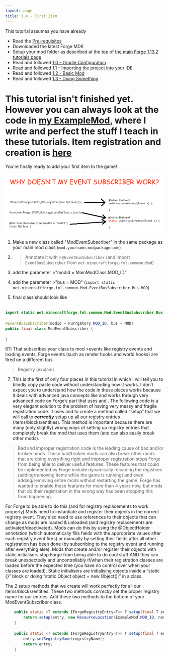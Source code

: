 ```yaml
---
layout: page
title: 1.4 - First Item
---
```

This tutorial assumes you have already
- Read the [Pre-requisites](https://cadiboo.github.io/tutorials/Pre-requisites)
- Downloaded the latest Forge MDK
- Setup your mod folder as described at the top of [the main Forge 1.13.2 tutorials page](/tutorials/1.13.2/forge/)
- Read and followed [1.0 - Gradle Configuration](https://cadiboo.github.io/tutorials/1.13.2/forge/1.0-gradle-configuration/)
- Read and followed [1.1 - Importing the project into your IDE](https://cadiboo.github.io/tutorials/1.13.2/forge/1.1-importing-project/)
- Read and followed [1.2 - Basic Mod](https://cadiboo.github.io/tutorials/1.13.2/forge/1.2-basic-mod/)
- Read and followed [1.3 - Doing Something](https://cadiboo.github.io/tutorials/1.13.2/forge/1.3-doing-something/)

# This tutorial isn't finished yet. However you can always look at the code in [my ExampleMod](https://github.com/Cadiboo/Example-Mod/), where I write and perfect the stuff I teach in these tutorials. Item registration and creation is [here](https://github.com/Cadiboo/Example-Mod/blob/f7493385a1d6e4b41fabb1f75e4ff942208ca97a/src/main/java/io/github/cadiboo/examplemod/ModEventSubscriber.java#L38)

You're finally ready to add your first item to the game!

![Why isn't my Event Subscriber Working](/tutorials/1.13.2/forge/1.4-first-item/eventsubscriber.png "Why isn't my Event Subscriber Working")

1) Make a new class called "ModEventSubscriber" in the same package as your main mod class (`mod.yourname.modpackagename`)
2) >Annotate it with >`@EventBusSubscriber` (and import `EventBusSubscriber` from `net.minecraftforge.fml.common.Mod`)  
3) add the parameter >"modid = MainModClass.MOD_ID"  
4) add the parameter >"bus = MOD" (`import static net.minecraftforge.fml.common.Mod.EventBusSubscriber.Bus.MOD`)  

5) final class should look like
```java

import static net.minecraftforge.fml.common.Mod.EventBusSubscriber.Bus.MOD;

@EventBusSubscriber(modid = Purrgatory.MOD_ID, bus = MOD)
public final class ModEventSubscriber {

}
```
6?) That subscribes your class to mod >events like registry events and loading events, Forge events (such as render hooks and world hooks) are fired on a different bus.
> Registry (explain)
7) This is the first of only four places in this tutorial in which I will tell you to blindly copy paste code without understanding how it works. I don’t expect you to understand how the code in these places works because it deals with advanced java concepts like <generics> and works through very advanced code on Forge’s part that uses <ASM> and <Reflection>. The following code is a very elegant solution to the problem of having very messy and fragile registration code. It uses <generics> and <method overloading> to create a method called “setup” that we will call to ***correctly*** setup up all our registry entries (items/blocks/entities). This method is important because there are many (only slightly) wrong ways of setting up registry entries that completely break the mod that uses them (and can also easily break other mods).
> Bad and improper registration code is the leading cause of bad and/or broken mods. These bad/broken mods can also break other mods that are doing everything right *and* improper registration stops Forge from being able to deliver useful features. These features that could be implemented by Forge include dynamically reloading the registries (adding/removing items while the game is running) and even adding/removing entire mods without restarting the game. Forge has wanted to enable these features for more than 4 years now, but mods that do their registration in the wrong way has been stopping this from happening.

For Forge to be able to do this (and for registry replacements to work properly) Mods need to instantiate and register their objects in the correct registry event. They also need to use references to their objects that can change as mods are loaded & unloaded (and registry replacements are activated/deactivated). Mods can do this by using the @ObjectHolder annotation (which automatically fills fields with the appropriate values after each registry event fires) or manually by setting their fields after all other registration has been done (by subscribing to the registry event and running after everything else). Mods that create and/or register their objects with static initialisers stop Forge from being able to do cool stuff AND they can break unexpectedly and uncontrollably if/when their registration classes are loaded before the expected time (you have no control over when your classes are loaded). Static initialisers are initialising objects inside a “static {}” block or doing “static Object object = new Object();” in a class.  

The 2 setup methods that we create will work perfectly for all our items/blocks/entities. These two methods *correctly* set the proper registry name for our entries. Add these two methods to the bottom of your ModEventSubscriber class.
```java
	public static <T extends IForgeRegistryEntry<T>> T setup(final T entry, final String name) {
		return setup(entry, new ResourceLocation(ExampleMod.MOD_ID, name));
	}

	public static <T extends IForgeRegistryEntry<T>> T setup(final T entry, final ResourceLocation registryName) {
		entry.setRegistryName(registryName);
		return entry;
	}
```